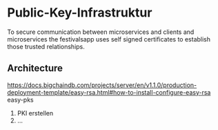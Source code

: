 # Public-Key-Infrastruktur

To secure communication between microservices and clients and microservices the festivalsapp uses
self signed certificates to establish those trusted relationships.

## Architecture



https://docs.bigchaindb.com/projects/server/en/v1.1.0/production-deployment-template/easy-rsa.html#how-to-install-configure-easy-rsa
easy-pks

1. PKI erstellen
2. ...
